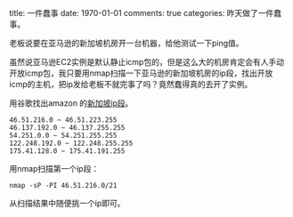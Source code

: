 title: 一件蠢事
date: 1970-01-01
comments: true
categories: 
昨天做了一件蠢事。

老板说要在亚马逊的新加坡机房开一台机器，给他测试一下ping值。

虽然说亚马逊EC2实例是默认静止icmp包的，但是这么大的机房肯定会有人手动开放icmp包，我只要用nmap扫描一下亚马逊的新加坡机房的ip段，找出开放icmp的主机，把ip发给老板不就完事了吗？竟然蠢得真的去开了实例。

用谷歌找出amazon 的[新加坡ip段](http://www.ccker.com/zh.addr.%E6%96%B0%E5%8A%A0%E5%9D%A1_amazon%E4%BA%9A%E5%A4%AA%E6%95%B0%E6%8D%AE%E4%B8%AD%E5%BF%83.html)。

```
46.51.216.0 ~ 46.51.223.255
46.137.192.0 ~ 46.137.255.255
54.251.0.0 ~ 54.251.255.255
122.248.192.0 ~ 122.248.255.255
175.41.128.0 ~ 175.41.191.255
```

用nmap扫描第一个ip段：

```
nmap -sP -PI 46.51.216.0/21
```

从扫描结果中随便挑一个ip即可。